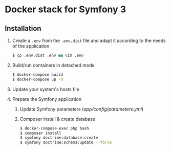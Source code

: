 # Docker stack for Symfony 3

## Installation

1. Create a `.env` from the `.env.dist` file and adapt it according to the needs of the application

    ```sh
    $ cp .env.dist .env && vim .env
    ```

2. Build/run containers in detached mode

    ```sh
    $ docker-compose build
    $ docker-compose up -d
    ```

3. Update your system's hosts file


4. Prepare the Symfony application
    1. Update Symfony parameters (*app/config/parameters.yml*)

    2. Composer install & create database

        ```sh
        $ docker-compose exec php bash
        $ composer install
        $ symfony doctrine:database:create
        $ symfony doctrine:schema:update --force
        ```
